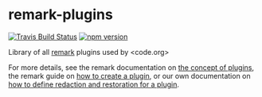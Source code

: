 # remark-plugins

[![Travis Build Status](https://img.shields.io/travis/code-dot-org/remark-plugins/master.svg)](https://travis-ci.org/code-dot-org/remark-plugins/)
[![npm version](https://img.shields.io/npm/v/@code-dot-org/remark-plugins.svg)](https://www.npmjs.com/package/@code-dot-org/remark-plugins)

Library of all [remark](https://remark.js.org/) plugins used by <code.org>

For more details, see the remark documentation on [the concept of
plugins](https://github.com/unifiedjs/unified#plugin), the remark guide on [how
to create a plugin](https://unifiedjs.com/learn/guide/create-a-plugin/), or our
own documentation on [how to define redaction and restoration for a
plugin](https://github.com/code-dot-org/remark-redactable#plugins).
